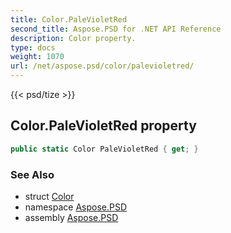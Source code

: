 ```yaml
---
title: Color.PaleVioletRed
second_title: Aspose.PSD for .NET API Reference
description: Color property. 
type: docs
weight: 1070
url: /net/aspose.psd/color/palevioletred/
---
```

{{< psd/tize >}}
## Color.PaleVioletRed property

```csharp
public static Color PaleVioletRed { get; }
```

### See Also

* struct [Color](../)
* namespace [Aspose.PSD](../../color/)
* assembly [Aspose.PSD](../../../)


